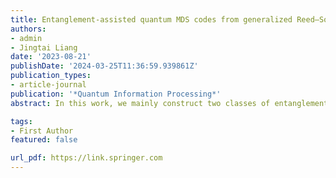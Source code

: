 ```yaml
---
title: Entanglement-assisted quantum MDS codes from generalized Reed–Solomon codes 
authors:
- admin
- Jingtai Liang
date: '2023-08-21'
publishDate: '2024-03-25T11:36:59.939861Z'
publication_types:
- article-journal
publication: '*Quantum Information Processing*'
abstract: In this work, we mainly construct two classes of entanglement-assisted quantum MDS codes.

tags:
- First Author
featured: false

url_pdf: https://link.springer.com
---
```

